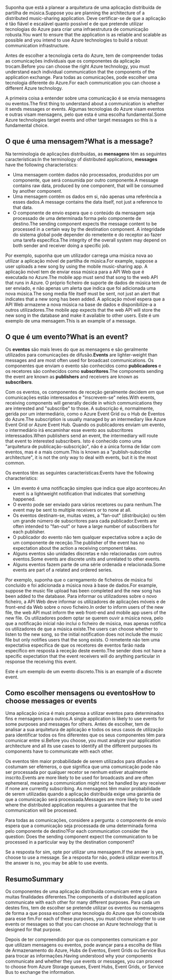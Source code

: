 <span data-ttu-id="e3a24-101">Suponha que está a planear a arquitetura de uma aplicação distribuída de partilha de música.</span><span class="sxs-lookup"><span data-stu-id="e3a24-101">Suppose you are planning the architecture of a distributed music-sharing application.</span></span> <span data-ttu-id="e3a24-102">Deve certificar-se de que a aplicação é tão fiável e escalável quanto possível e de que pretende utilizar tecnologias do Azure para criar uma infraestrutura de comunicação robusta.</span><span class="sxs-lookup"><span data-stu-id="e3a24-102">You want to ensure that the application is as reliable and scalable as possible and you intend to use Azure technologies to build a robust communication infrastructure.</span></span>

<span data-ttu-id="e3a24-103">Antes de escolher a tecnologia certa do Azure, tem de compreender todas as comunicações individuais que os componentes da aplicação trocam.</span><span class="sxs-lookup"><span data-stu-id="e3a24-103">Before you can choose the right Azure technology, you must understand each individual communication that the components of the application exchange.</span></span> <span data-ttu-id="e3a24-104">Para todas as comunicações, pode escolher uma tecnologia diferente do Azure.</span><span class="sxs-lookup"><span data-stu-id="e3a24-104">For each communication you can choose a different Azure technology.</span></span>

<span data-ttu-id="e3a24-105">A primeira coisa a entender sobre uma comunicação é se envia mensagens ou eventos.</span><span class="sxs-lookup"><span data-stu-id="e3a24-105">The first thing to understand about a communication is whether it sends messages or events.</span></span> <span data-ttu-id="e3a24-106">Algumas tecnologias do Azure visam eventos e outras visam mensagens, pelo que esta é uma escolha fundamental.</span><span class="sxs-lookup"><span data-stu-id="e3a24-106">Some Azure technologies target events and other target messages so this is a fundamental choice.</span></span>

## <a name="what-is-a-message"></a><span data-ttu-id="e3a24-107">O que é uma mensagem?</span><span class="sxs-lookup"><span data-stu-id="e3a24-107">What is a message?</span></span>

<span data-ttu-id="e3a24-108">Na terminologia de aplicações distribuídas, as **mensagens** têm as seguintes características:</span><span class="sxs-lookup"><span data-stu-id="e3a24-108">In the terminology of distributed applications, **messages** have the following characteristics:</span></span>

- <span data-ttu-id="e3a24-109">Uma mensagem contém dados não processados, produzidos por um componente, que será consumida por outro componente.</span><span class="sxs-lookup"><span data-stu-id="e3a24-109">A message contains raw data, produced by one component, that will be consumed by another component.</span></span>
- <span data-ttu-id="e3a24-110">Uma mensagem contém os dados em si, não apenas uma referência a esses dados.</span><span class="sxs-lookup"><span data-stu-id="e3a24-110">A message contains the data itself, not just a reference to that data.</span></span>
- <span data-ttu-id="e3a24-111">O componente de envio espera que o conteúdo da mensagem seja processado de uma determinada forma pelo componente de destino.</span><span class="sxs-lookup"><span data-stu-id="e3a24-111">The sending component expects the message content to be processed in a certain way by the destination component.</span></span> <span data-ttu-id="e3a24-112">A integridade do sistema global pode depender do remetente e do receptor ao fazer uma tarefa específica.</span><span class="sxs-lookup"><span data-stu-id="e3a24-112">The integrity of the overall system may depend on both sender and receiver doing a specific job.</span></span>

<span data-ttu-id="e3a24-113">Por exemplo, suponha que um utilizador carrega uma música nova ao utilizar a aplicação móvel de partilha de música.</span><span class="sxs-lookup"><span data-stu-id="e3a24-113">For example, suppose a user uploads a new song by using the mobile music-sharing app.</span></span> <span data-ttu-id="e3a24-114">A aplicação móvel tem de enviar essa música para a API Web que é executada no Azure.</span><span class="sxs-lookup"><span data-stu-id="e3a24-114">The mobile app must send that song to the web API that runs in Azure.</span></span> <span data-ttu-id="e3a24-115">O próprio ficheiro de suporte de dados de música tem de ser enviado, e não apenas um alerta que indica que foi adicionada uma nova música.</span><span class="sxs-lookup"><span data-stu-id="e3a24-115">The song media file itself must be sent, not just an alert that indicates that a new song has been added.</span></span> <span data-ttu-id="e3a24-116">A aplicação móvel espera que a API Web armazene a nova música na base de dados e disponibilize-a a outros utilizadores.</span><span class="sxs-lookup"><span data-stu-id="e3a24-116">The mobile app expects that the web API will store the new song in the database and make it available to other users.</span></span> <span data-ttu-id="e3a24-117">Este é um exemplo de uma mensagem.</span><span class="sxs-lookup"><span data-stu-id="e3a24-117">This is an example of a message.</span></span>

## <a name="what-is-an-event"></a><span data-ttu-id="e3a24-118">O que é um evento?</span><span class="sxs-lookup"><span data-stu-id="e3a24-118">What is an event?</span></span>

<span data-ttu-id="e3a24-119">Os **eventos** são mais leves do que as mensagens e são geralmente utilizados para comunicações de difusão.</span><span class="sxs-lookup"><span data-stu-id="e3a24-119">**Events** are lighter-weight than messages and are most often used for broadcast communications.</span></span> <span data-ttu-id="e3a24-120">Os componentes que enviam o evento são conhecidos como **publicadores** e os recetores são conhecidos como **subscritores**.</span><span class="sxs-lookup"><span data-stu-id="e3a24-120">The components sending the event are known as **publishers** and receivers are known as **subscribers**.</span></span>

<span data-ttu-id="e3a24-121">Com os eventos, os componentes de receção geralmente decidem em que comunicações estão interessados e "inscrevem-se" neles.</span><span class="sxs-lookup"><span data-stu-id="e3a24-121">With events, receiving components will generally decide in which communications they are interested and "subscribe" to those.</span></span> <span data-ttu-id="e3a24-122">A subscrição é, normalmente, gerida por um intermediário, como o Azure Event Grid ou o Hub de Eventos do Azure.</span><span class="sxs-lookup"><span data-stu-id="e3a24-122">The subscription is usually managed by an intermediary like Azure Event Grid or Azure Event Hub.</span></span> <span data-ttu-id="e3a24-123">Quando os publicadores enviam um evento, o intermediário irá encaminhar esse evento aos subscritores interessados.</span><span class="sxs-lookup"><span data-stu-id="e3a24-123">When publishers send an event, the intermediary will route that event to interested subscribers.</span></span> <span data-ttu-id="e3a24-124">Isto é conhecido como uma "arquitetura de publicação-subscrição", não é a única forma de lidar com eventos, mas é a mais comum.</span><span class="sxs-lookup"><span data-stu-id="e3a24-124">This is known as a "publish-subscribe architecture", it is not the only way to deal with events, but it is the most common.</span></span>

<span data-ttu-id="e3a24-125">Os eventos têm as seguintes características:</span><span class="sxs-lookup"><span data-stu-id="e3a24-125">Events have the following characteristics:</span></span>

- <span data-ttu-id="e3a24-126">Um evento é uma notificação simples que indica que algo aconteceu.</span><span class="sxs-lookup"><span data-stu-id="e3a24-126">An event is a lightweight notification that indicates that something happened.</span></span>
- <span data-ttu-id="e3a24-127">O evento pode ser enviado para vários recetores ou para nenhum.</span><span class="sxs-lookup"><span data-stu-id="e3a24-127">The event may be sent to multiple receivers or to none at all.</span></span>
- <span data-ttu-id="e3a24-128">Os eventos destinam-se, muitas vezes, a "fan-out" (distribuição) ou têm um grande número de subscritores para cada publicador.</span><span class="sxs-lookup"><span data-stu-id="e3a24-128">Events are often intended to "fan-out" or have a large number of subscribers for each publisher.</span></span>
- <span data-ttu-id="e3a24-129">O publicador do evento não tem qualquer expectativa sobre a ação de um componente de receção.</span><span class="sxs-lookup"><span data-stu-id="e3a24-129">The publisher of the event has no expectation about the action a receiving component takes.</span></span>
- <span data-ttu-id="e3a24-130">Alguns eventos são unidades discretas e não relacionadas com outros eventos.</span><span class="sxs-lookup"><span data-stu-id="e3a24-130">Some events are discrete units and unrelated to other events.</span></span> 
- <span data-ttu-id="e3a24-131">Alguns eventos fazem parte de uma série ordenada e relacionada.</span><span class="sxs-lookup"><span data-stu-id="e3a24-131">Some events are part of a related and ordered series.</span></span>  

<span data-ttu-id="e3a24-132">Por exemplo, suponha que o carregamento de ficheiros de música foi concluído e foi adicionada a música nova à base de dados.</span><span class="sxs-lookup"><span data-stu-id="e3a24-132">For example, suppose the music file upload has been completed and the new song has been added to the database.</span></span> <span data-ttu-id="e3a24-133">Para informar os utilizadores sobre o novo ficheiro, a API Web deve informar os utilizadores de aplicações móveis e de front-end da Web sobre o novo ficheiro.</span><span class="sxs-lookup"><span data-stu-id="e3a24-133">In order to inform users of the new file, the web API must inform the web front-end and mobile app users of the new file.</span></span> <span data-ttu-id="e3a24-134">Os utilizadores podem optar se querem ouvir a música nova, pelo que a notificação inicial não inclui o ficheiro de música, mas apenas notifica os utilizadores de que a música existe.</span><span class="sxs-lookup"><span data-stu-id="e3a24-134">The users can choose whether to listen to the new song, so the initial notification does not include the music file but only notifies users that the song exists.</span></span> <span data-ttu-id="e3a24-135">O remetente não tem uma expectativa específica de que os recetores de eventos farão nada específico em resposta à receção deste evento.</span><span class="sxs-lookup"><span data-stu-id="e3a24-135">The sender does not have a specific expectation that the event receivers will do anything particular in response the receiving this event.</span></span>

<span data-ttu-id="e3a24-136">Este é um exemplo de um evento discreto.</span><span class="sxs-lookup"><span data-stu-id="e3a24-136">This is an example of a discrete event.</span></span>

## <a name="how-to-choose-messages-or-events"></a><span data-ttu-id="e3a24-137">Como escolher mensagens ou eventos</span><span class="sxs-lookup"><span data-stu-id="e3a24-137">How to choose messages or events</span></span>

<span data-ttu-id="e3a24-138">Uma aplicação única é mais propensa a utilizar eventos para determinados fins e mensagens para outros.</span><span class="sxs-lookup"><span data-stu-id="e3a24-138">A single application is likely to use events for some purposes and messages for others.</span></span> <span data-ttu-id="e3a24-139">Antes de escolher, tem de analisar a sua arquitetura de aplicação e todos os seus casos de utilização para identificar todos os fins diferentes que os seus componentes têm para comunicar entre si.</span><span class="sxs-lookup"><span data-stu-id="e3a24-139">Before you choose, you must analyze your application architecture and all its use cases to identify all the different purposes its components have to communicate with each other.</span></span> 

<span data-ttu-id="e3a24-140">Os eventos têm maior probabilidade de serem utilizados para difusões e costumam ser efémeros, o que significa que uma comunicação pode não ser processada por qualquer recetor se nenhum estiver atualmente inscrito.</span><span class="sxs-lookup"><span data-stu-id="e3a24-140">Events are more likely to be used for broadcasts and are often ephemeral, meaning a communication might not be handled by any receiver if none are currently subscribing.</span></span> <span data-ttu-id="e3a24-141">As mensagens têm maior probabilidade de serem utilizadas quando a aplicação distribuída exige uma garantia de que a comunicação será processada.</span><span class="sxs-lookup"><span data-stu-id="e3a24-141">Messages are more likely to be used where the distributed application requires a guarantee that the communication will be processed.</span></span>

<span data-ttu-id="e3a24-142">Para todas as comunicações, considere a pergunta: o componente de envio espera que a comunicação seja processada de uma determinada forma pelo componente de destino?</span><span class="sxs-lookup"><span data-stu-id="e3a24-142">For each communication consider the question: Does the sending component expect the communication to be processed in a particular way by the destination component?</span></span>

<span data-ttu-id="e3a24-143">Se a resposta for sim, opte por utilizar uma mensagem.</span><span class="sxs-lookup"><span data-stu-id="e3a24-143">If the answer is yes, choose to use a message.</span></span> <span data-ttu-id="e3a24-144">Se a resposta for não, poderá utilizar eventos.</span><span class="sxs-lookup"><span data-stu-id="e3a24-144">If the answer is no, you may be able to use events.</span></span>

## <a name="summary"></a><span data-ttu-id="e3a24-145">Resumo</span><span class="sxs-lookup"><span data-stu-id="e3a24-145">Summary</span></span>

<span data-ttu-id="e3a24-146">Os componentes de uma aplicação distribuída comunicam entre si para muitas finalidades diferentes.</span><span class="sxs-lookup"><span data-stu-id="e3a24-146">The components of a distributed application communicate with each other for many different purposes.</span></span> <span data-ttu-id="e3a24-147">Para cada um destes fins, tem de escolher se pretende utilizar os eventos ou mensagens de forma a que possa escolher uma tecnologia do Azure que foi concebida para esse fim.</span><span class="sxs-lookup"><span data-stu-id="e3a24-147">For each of these purposes, you must choose whether to use events or messages so that you can choose an Azure technology that is designed for that purpose.</span></span> 

<span data-ttu-id="e3a24-148">Depois de ter compreendido por que os componentes comunicam e por que utilizam mensagens ou eventos, pode avançar para a escolha de filas de Armazenamento do Azure, Hubs de Eventos, Event Grids ou Service Bus para trocar as informações.</span><span class="sxs-lookup"><span data-stu-id="e3a24-148">Having understood why your components communicate and whether they use events or messages, you can proceed to choose from Azure Storage queues, Event Hubs, Event Grids, or Service Bus to exchange the information.</span></span>